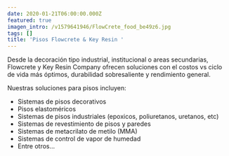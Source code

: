 ```yaml
---
date: 2020-01-21T06:00:00.000Z
featured: true
imagen_intro: /v1579641946/FlowCrete_food_be49z6.jpg
tags: []
title: 'Pisos Flowcrete & Key Resin '
---
```

Desde la decoración tipo industrial, institucional o areas secundarias, Flowcrete y Key Resin Company ofrecen soluciones con el costos vs ciclo de vida más óptimos, durabilidad sobresaliente y rendimiento general. 

Nuestras soluciones para pisos incluyen:

* Sistemas de pisos decorativos
* Pisos elastoméricos
* Sistemas de pisos industriales (epoxicos, poliuretanos, uretanos, etc)
* Sistemas de revestimiento de pisos y paredes
* Sistemas de metacrilato de metilo (MMA)
* Sistemas de control de vapor de humedad
* Entre otros...